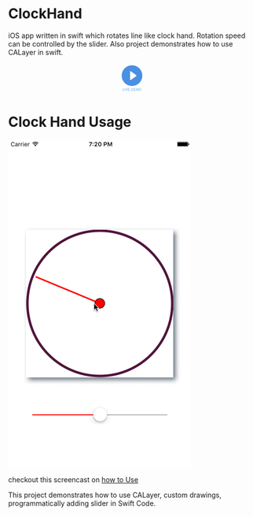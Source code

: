# ClockHand
iOS app written in swift which rotates line like clock hand. Rotation speed can be controlled by the slider. Also project demonstrates how to use CALayer in swift.

<p align="center">
  <a href='https://appetize.io/app/znedz2nw4w0m2kbx6yvpvqf5mw' alt='Live demo'>
    <img width="50" height="60" src="Assets/demo.png"/>
  </a>
</p>

# Clock Hand Usage #
![Animated walkthrough of the app](Assets/walkThrough.gif)

checkout this screencast on [how to Use](http://recordit.co/7joAwbJlOv)

This project demonstrates how to use CALayer, custom drawings, programmatically adding slider in Swift Code.
